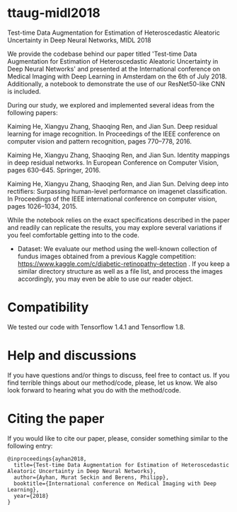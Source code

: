 # ttaug-midl2018
Test-time Data Augmentation for Estimation of Heteroscedastic Aleatoric Uncertainty in Deep Neural Networks, MIDL 2018

We provide the codebase behind our paper titled 'Test-time Data Augmentation for Estimation of Heteroscedastic Aleatoric Uncertainty in Deep Neural Networks' and presented at the International conference on Medical Imaging with Deep Learning in 
Amsterdam on the 6th of July 2018. Additionally, a notebook to demonstrate the use of our ResNet50-like CNN is included. 

During our study, we explored and implemented several ideas from the following papers:

Kaiming He, Xiangyu Zhang, Shaoqing Ren, and Jian Sun. Deep residual learning for image recognition. In Proceedings of the IEEE conference on computer vision and pattern recognition, pages 770–778, 2016.

Kaiming He, Xiangyu Zhang, Shaoqing Ren, and Jian Sun. Identity mappings in deep residual networks. In European Conference on Computer Vision, pages 630–645. Springer, 2016.

Kaiming He, Xiangyu Zhang, Shaoqing Ren, and Jian Sun.  Delving deep into rectifiers:  Surpassing human-level performance on imagenet classification. In Proceedings of the IEEE international conference on computer vision, pages 1026–1034, 2015.

While the notebook relies on the exact specifications described in the paper and readily can replicate the results, you may explore several variations if you feel comfortable getting into to the code. 

* Dataset: We evaluate our method using the well-known collection of fundus images obtained from a previous Kaggle competition: https://www.kaggle.com/c/diabetic-retinopathy-detection . If you keep a similar directory structure as well as a file list, and process the images accordingly, you may even be able to use our reader object. 

# Compatibility
We tested our code with Tensorflow 1.4.1 and Tensorflow 1.8. 

# Help and discussions
If you have questions and/or things to discuss, feel free to contact us. If you find terrible things about our method/code, please, let us know. We also look forward to hearing what you do with the method/code. 


# Citing the paper
If you would like to cite our paper, please, consider something similar to the following entry:
```
@inproceedings{ayhan2018,
  title={Test-time Data Augmentation for Estimation of Heteroscedastic Aleatoric Uncertainty in Deep Neural Networks},
  author={Ayhan, Murat Seckin and Berens, Philipp},
  booktitle={International conference on Medical Imaging with Deep Learning},
  year={2018}
}
```
